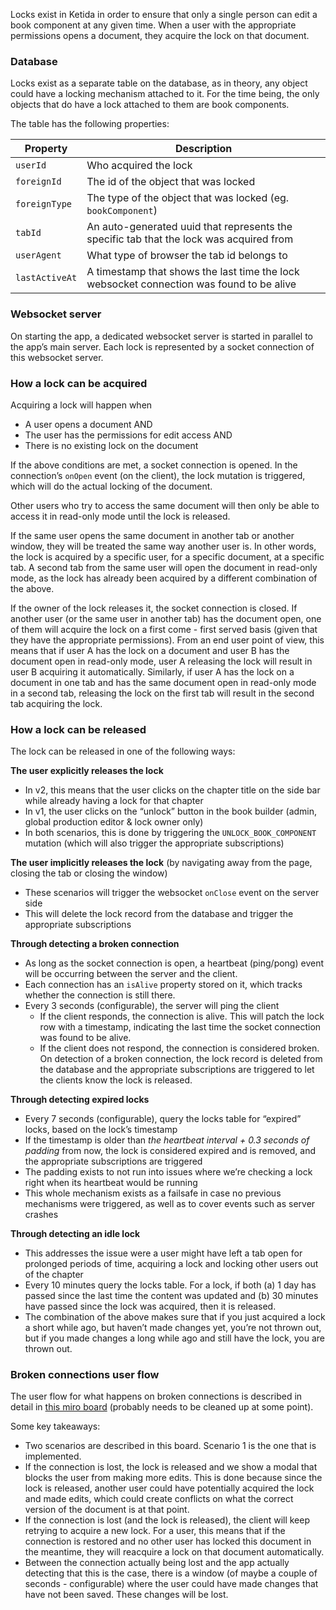 Locks exist in Ketida in order to ensure that only a single person can edit a book component at any given time. When a user with the appropriate permissions opens a document, they acquire the lock on that document.

### Database

Locks exist as a separate table on the database, as in theory, any object could have a locking mechanism attached to it. For the time being, the only objects that do have a lock attached to them are book components.

The table has the following properties:

| Property       | Description                                                                              |
| -------------- | ---------------------------------------------------------------------------------------- |
| `userId`       | Who acquired the lock                                                                    |
| `foreignId`    | The id of the object that was locked                                                     |
| `foreignType`  | The type of the object that was locked (eg. `bookComponent`)                             |
| `tabId`        | An auto-generated uuid that represents the specific tab that the lock was acquired from  |
| `userAgent`    | What type of browser the tab id belongs to                                               |
| `lastActiveAt` | A timestamp that shows the last time the lock websocket connection was found to be alive |

### Websocket server

On starting the app, a dedicated websocket server is started in parallel to the app’s main server. Each lock is represented by a socket connection of this websocket server.

### How a lock can be acquired

Acquiring a lock will happen when

- A user opens a document AND
- The user has the permissions for edit access AND
- There is no existing lock on the document

If the above conditions are met, a socket connection is opened. In the connection’s `onOpen` event (on the client), the lock mutation is triggered, which will do the actual locking of the document.

Other users who try to access the same document will then only be able to access it in read-only mode until the lock is released.

If the same user opens the same document in another tab or another window, they will be treated the same way another user is. In other words, the lock is acquired by a specific user, for a specific document, at a specific tab. A second tab from the same user will open the document in read-only mode, as the lock has already been acquired by a different combination of the above.

If the owner of the lock releases it, the socket connection is closed. If another user (or the same user in another tab) has the document open, one of them will acquire the lock on a first come - first served basis (given that they have the appropriate permissions). From an end user point of view, this means that if user A has the lock on a document and user B has the document open in read-only mode, user A releasing the lock will result in user B acquiring it automatically. Similarly, if user A has the lock on a document in one tab and has the same document open in read-only mode in a second tab, releasing the lock on the first tab will result in the second tab acquiring the lock.

### How a lock can be released

The lock can be released in one of the following ways:

**The user explicitly releases the lock**

- In v2, this means that the user clicks on the chapter title on the side bar while already having a lock for that chapter
- In v1, the user clicks on the “unlock” button in the book builder (admin, global production editor & lock owner only)
- In both scenarios, this is done by triggering the `UNLOCK_BOOK_COMPONENT` mutation (which will also trigger the appropriate subscriptions)

**The user implicitly releases the lock** (by navigating away from the page, closing the tab or closing the window)

- These scenarios will trigger the websocket `onClose` event on the server side
- This will delete the lock record from the database and trigger the appropriate subscriptions

**Through detecting a broken connection**

- As long as the socket connection is open, a heartbeat (ping/pong) event will be occurring between the server and the client.
- Each connection has an `isAlive` property stored on it, which tracks whether the connection is still there.
- Every 3 seconds (configurable), the server will ping the client
  - If the client responds, the connection is alive. This will patch the lock row with a timestamp, indicating the last time the socket connection was found to be alive.
  - If the client does not respond, the connection is considered broken. On detection of a broken connection, the lock record is deleted from the database and the appropriate subscriptions are triggered to let the clients know the lock is released.

**Through detecting expired locks**

- Every 7 seconds (configurable), query the locks table for “expired” locks, based on the lock’s timestamp
- If the timestamp is older than _the heartbeat interval + 0.3 seconds of padding_ from now, the lock is considered expired and is removed, and the appropriate subscriptions are triggered
- The padding exists to not run into issues where we’re checking a lock right when its heartbeat would be running
- This whole mechanism exists as a failsafe in case no previous mechanisms were triggered, as well as to cover events such as server crashes

**Through detecting an idle lock**

- This addresses the issue were a user might have left a tab open for prolonged periods of time, acquiring a lock and locking other users out of the chapter
- Every 10 minutes query the locks table. For a lock, if both (a) 1 day has passed since the last time the content was updated and (b) 30 minutes have passed since the lock was acquired, then it is released.
- The combination of the above makes sure that if you just acquired a lock a short while ago, but haven’t made changes yet, you’re not thrown out, but if you made changes a long while ago and still have the lock, you are thrown out.

### Broken connections user flow

The user flow for what happens on broken connections is described in detail in [this miro board](https://miro.com/app/board/uXjVNXGfOOo=/) (probably needs to be cleaned up at some point).

Some key takeaways:

- Two scenarios are described in this board. Scenario 1 is the one that is implemented.
- If the connection is lost, the lock is released and we show a modal that blocks the user from making more edits. This is done because since the lock is released, another user could have potentially acquired the lock and made edits, which could create conflicts on what the correct version of the document is at that point.
- If the connection is lost (and the lock is released), the client will keep retrying to acquire a new lock. For a user, this means that if the connection is restored and no other user has locked this document in the meantime, they will reacquire a lock on that document automatically.
- Between the connection actually being lost and the app actually detecting that this is the case, there is a window (of maybe a couple of seconds - configurable) where the user could have made changes that have not been saved. These changes will be lost.
